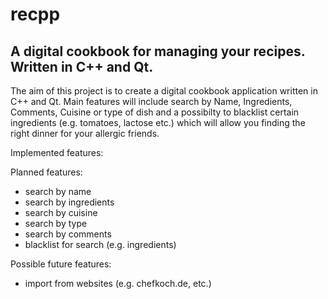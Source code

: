 # recpp
A digital cookbook for managing your recipes. Written in C++ and Qt.
---
The aim of this project is to create a digital cookbook application written in C++ and Qt. 
Main features will include search by Name, Ingredients, Comments, Cuisine or type of dish and a possibilty to blacklist certain ingredients (e.g. tomatoes, lactose etc.) which will allow you finding the right dinner for your allergic friends. 

Implemented features: 


Planned features: 
- search by name
- search by ingredients 
- search by cuisine
- search by type
- search by comments
- blacklist for search (e.g. ingredients)

Possible future features: 
- import from websites (e.g. chefkoch.de, etc.)

